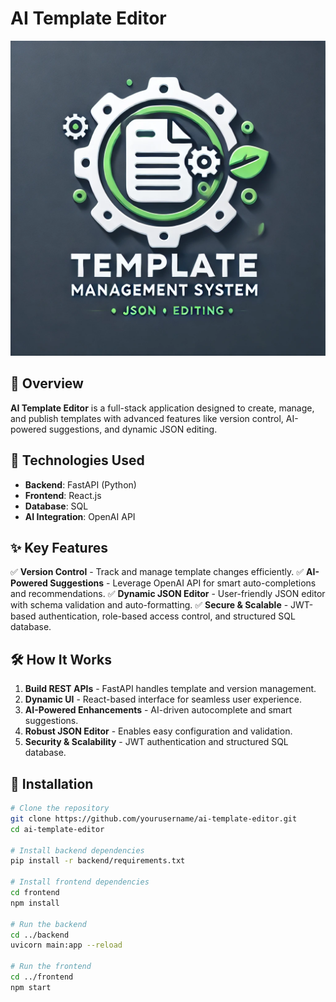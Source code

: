 # AI Template Editor

![Template Management System Logo](TemplateEditorIcon.webp)

## 🚀 Overview

**AI Template Editor** is a full-stack application designed to create, manage, and publish templates with advanced features like version control, AI-powered suggestions, and dynamic JSON editing.

## 🔧 Technologies Used

- **Backend**: FastAPI (Python)
- **Frontend**: React.js
- **Database**: SQL
- **AI Integration**: OpenAI API

## ✨ Key Features

✅ **Version Control** - Track and manage template changes efficiently.
✅ **AI-Powered Suggestions** - Leverage OpenAI API for smart auto-completions and recommendations.
✅ **Dynamic JSON Editor** - User-friendly JSON editor with schema validation and auto-formatting.
✅ **Secure & Scalable** - JWT-based authentication, role-based access control, and structured SQL database.

## 🛠️ How It Works

1. **Build REST APIs** - FastAPI handles template and version management.
2. **Dynamic UI** - React-based interface for seamless user experience.
3. **AI-Powered Enhancements** - AI-driven autocomplete and smart suggestions.
4. **Robust JSON Editor** - Enables easy configuration and validation.
5. **Security & Scalability** - JWT authentication and structured SQL database.

## 📂 Installation

```bash
# Clone the repository
git clone https://github.com/yourusername/ai-template-editor.git
cd ai-template-editor

# Install backend dependencies
pip install -r backend/requirements.txt

# Install frontend dependencies
cd frontend
npm install

# Run the backend
cd ../backend
uvicorn main:app --reload

# Run the frontend
cd ../frontend
npm start
```
